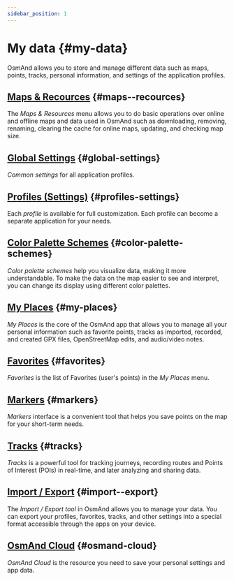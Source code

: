 ```yaml
---
sidebar_position: 1
---
```


# My data {#my-data}

OsmAnd allows you to store and manage different data such as maps, points, tracks, personal information, and settings of the application profiles.

## [Maps & Recources](./maps-resources.md) {#maps--recources}

The *Maps & Resources* menu allows you to do basic operations over online and offline maps and data used in OsmAnd such as downloading, removing, renaming, clearing the cache for online maps, updating, and checking map size.

## [Global Settings](./global-settings.md) {#global-settings}

*Common settings* for all application profiles.

## [Profiles (Settings)](./profiles.md) {#profiles-settings}

Each *profile* is available for full customization. Each profile can become a separate application for your needs.

## [Color Palette Schemes](./color-palette-schemes.md) {#color-palette-schemes}

*Color palette schemes* help you visualize data, making it more understandable. To make the data on the map easier to see and interpret, you can change its display using different color palettes.

## [My Places](./myplaces.md) {#my-places}

*My Places* is the core of the OsmAnd app that allows you to manage all your personal information such as favorite points, tracks as imported, recorded, and created GPX files, OpenStreetMap edits, and audio/video notes.

## [Favorites](./favorites.md) {#favorites}

*Favorites* is the list of Favorites (user's points) in the *My Places* menu.

## [Markers](./markers.md) {#markers}

*Markers* interface is a convenient tool that helps you save points on the map for your short-term needs.

## [Tracks](./tracks/index.md) {#tracks}

*Tracks* is a powerful tool for tracking journeys, recording routes and Points of Interest (POIs) in real-time, and later analyzing and sharing data.

## [Import / Export](./import-export.md) {#import--export}

The *Import / Export tool* in OsmAnd allows you to manage your data. You can export your profiles, favorites, tracks, and other settings into a special format accessible through the apps on your device.

## [OsmAnd Cloud](./osmand-cloud.md) {#osmand-cloud}

*OsmAnd Cloud* is the resource you need to save your personal settings and app data.


